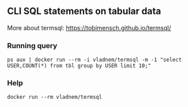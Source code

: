 ## CLI SQL statements on tabular data

More about termsql: https://tobimensch.github.io/termsql/

### Running query
```
ps aux | docker run --rm -i vladnem/termsql -m -1 "select USER,COUNT(*) from tbl group by USER limit 10;"
```

### Help
```
docker run --rm vladnem/termsql
```
